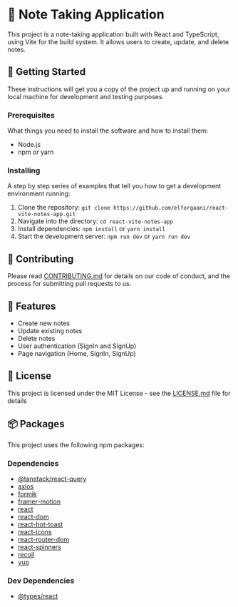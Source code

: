 # 📝 Note Taking Application

This project is a note-taking application built with React and TypeScript, using Vite for the build system. It allows users to create, update, and delete notes.

## 🚀 Getting Started

These instructions will get you a copy of the project up and running on your local machine for development and testing purposes.

### Prerequisites

What things you need to install the software and how to install them:

- Node.js
- npm or yarn

### Installing

A step by step series of examples that tell you how to get a development environment running:

1. Clone the repository: `git clone https://github.com/elforgaani/react-vite-notes-app.git`
2. Navigate into the directory: `cd react-vite-notes-app`
3. Install dependencies: `npm install` or `yarn install`
4. Start the development server: `npm run dev` or `yarn run dev`


## 🤝 Contributing

Please read [CONTRIBUTING.md](CONTRIBUTING.md) for details on our code of conduct, and the process for submitting pull requests to us.

## 📝 Features

- Create new notes
- Update existing notes
- Delete notes
- User authentication (SignIn and SignUp)
- Page navigation (Home, SignIn, SignUp)

## 📄 License

This project is licensed under the MIT License - see the [LICENSE.md](LICENSE.md) file for details

## 📦 Packages

This project uses the following npm packages:

### Dependencies

- [@tanstack/react-query](https://www.npmjs.com/package/@tanstack/react-query)
- [axios](https://www.npmjs.com/package/axios)
- [formik](https://www.npmjs.com/package/formik)
- [framer-motion](https://www.npmjs.com/package/framer-motion)
- [react](https://www.npmjs.com/package/react)
- [react-dom](https://www.npmjs.com/package/react-dom)
- [react-hot-toast](https://www.npmjs.com/package/react-hot-toast)
- [react-icons](https://www.npmjs.com/package/react-icons)
- [react-router-dom](https://www.npmjs.com/package/react-router-dom)
- [react-spinners](https://www.npmjs.com/package/react-spinners)
- [recoil](https://www.npmjs.com/package/recoil)
- [yup](https://www.npmjs.com/package/yup)

### Dev Dependencies

- [@types/react](https://www.npmjs.com/package/@types/react)

